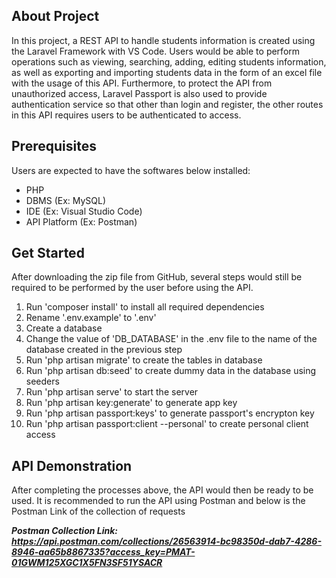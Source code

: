 ## About Project

In this project, a REST API to handle students information is created using the Laravel Framework with VS Code. Users would be able to
perform operations such as viewing, searching, adding, editing students information, as well as exporting and importing students data in the form of an excel file with the usage of this API. Furthermore, to protect the API from unauthorized access, Laravel Passport is also used to provide authentication service so that other than login and register, the other routes in this API requires users to be authenticated to access.

## Prerequisites

Users are expected to have the softwares below installed:
- PHP 
- DBMS (Ex: MySQL)
- IDE (Ex: Visual Studio Code)
- API Platform (Ex: Postman)

## Get Started

After downloading the zip file from GitHub, several steps would still be required to be performed by the user before using the API.
1. Run 'composer install' to install all required dependencies
2. Rename '.env.example' to '.env'
3. Create a database
4. Change the value of 'DB_DATABASE' in the .env file to the name of the database created in the previous step
5. Run 'php artisan migrate' to create the tables in database
6. Run 'php artisan db:seed' to create dummy data in the database using seeders
7. Run 'php artisan serve' to start the server
8. Run 'php artisan key:generate' to generate app key
9. Run 'php artisan passport:keys' to generate passport's encrypton key
10. Run 'php artisan passport:client --personal' to create personal client access

## API Demonstration
After completing the processes above, the API would then be ready to be used. It is recommended to run the API using Postman and below is the Postman Link of the collection of requests

***Postman Collection Link: https://api.postman.com/collections/26563914-bc98350d-dab7-4286-8946-aa65b8867335?access_key=PMAT-01GWM125XGC1X5FN3SF51YSACR***


